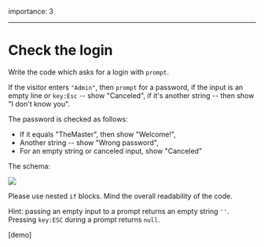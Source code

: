 importance: 3

---

# Check the login

Write the code which asks for a login with `prompt`.

If the visitor enters `"Admin"`, then `prompt` for a password, if the input is an empty line or `key:Esc` -- show "Canceled", if it's another string -- then show "I don't know you".

The password is checked as follows:

- If it equals "TheMaster", then show "Welcome!",
- Another string -- show "Wrong password",
- For an empty string or canceled input, show "Canceled"

The schema:

![](ifelse_task.svg)

Please use nested `if` blocks. Mind the overall readability of the code.

Hint:  passing an empty input to a prompt returns an empty string `''`. Pressing `key:ESC` during a prompt returns `null`.

[demo]
